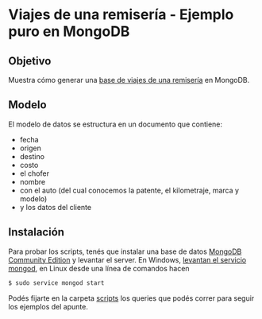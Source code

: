 # Viajes de una remisería - Ejemplo puro en MongoDB

## Objetivo
Muestra cómo generar una [base de viajes de una remisería](https://docs.google.com/document/d/1xJbXRQwSN-wUlYVMrPXHbf9Nf7xJAI-k_-QUjs4KkRI/edit#) en MongoDB.

## Modelo
El modelo de datos se estructura en un documento que contiene: 

* fecha
* origen
* destino
* costo
* el chofer
 * nombre
 * con el auto (del cual conocemos la patente, el kilometraje, marca y modelo)
* y los datos del cliente
 
## Instalación
Para probar los scripts, tenés que instalar una base de datos [MongoDB Community Edition](https://www.mongodb.com/) y levantar el server. En Windows, [levantan el servicio mongod](https://docs.mongodb.com/manual/tutorial/install-mongodb-on-windows/), en Linux desde una línea de comandos hacen

```bash
$ sudo service mongod start
```

Podés fijarte en la carpeta [scripts](scripts) los queries que podés correr para seguir los ejemplos del apunte.


